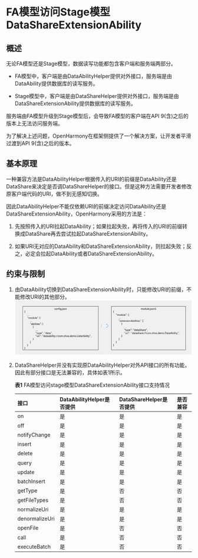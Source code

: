 # FA模型访问Stage模型DataShareExtensionAbility


## 概述

无论FA模型还是Stage模型，数据读写功能都包含客户端和服务端两部分。

- FA模型中，客户端是由DataAbilityHelper提供对外接口，服务端是由DataAbility提供数据库的读写服务。

- Stage模型中，客户端是由DataShareHelper提供对外接口，服务端是由DataShareExtensionAbility提供数据库的读写服务。

服务端由FA模型升级到Stage模型后，会导致FA模型的客户端在API 9(含)之后的版本上无法访问服务端。

为了解决上述问题，OpenHarmony在框架侧提供了一个解决方案，让开发者平滑过渡到API 9(含)之后的版本。


## 基本原理

一种兼容方法是DataAbilityHelper根据传入的URI的前缀是DataAbility还是DataShare来决定是否调DataShareHelper的接口。但是这种方法需要开发者修改原客户端代码的URI，做不到无感知切换。

因此DataAbilityHelper不能仅依赖URI的前缀决定访问DataAbility还是DataShareExtensionAbility，OpenHarmony采用的方法是：

1. 先按照传入的URI拉起DataAbility；如果拉起失败，再将传入的URI的前缀转换成DataShare再去尝试拉起DataShareExtensionAbility。

2. 如果URI无对应的DataAbility和DataShareExtensionAbility，则拉起失败；反之，必定会拉起DataAbility或者DataShareExtensionAbility。


## 约束与限制

1. 由DataAbility切换到DataShareExtensionAbility时，只能修改URI的前缀，不能修改URI的其他部分。![FAvsStage-uri](figures/FAvsStage-uri.png)

2. DataShareHelper并没有实现原DataAbilityHelper对外API接口的所有功能，因此有部分接口是无法兼容的，具体如表1所示。

     **表1** FA模型访问stage模型DataShareExtensionAbility接口支持情况
   
   | 接口 | DataAbilityHelper是否提供 | DataShareHelper是否提供 | 是否兼容 | 
   | -------- | -------- | -------- | -------- |
   | on | 是 | 是 | 是 | 
   | off | 是 | 是 | 是 | 
   | notifyChange | 是 | 是 | 是 | 
   | insert | 是 | 是 | 是 | 
   | delete | 是 | 是 | 是 | 
   | query | 是 | 是 | 是 | 
   | update | 是 | 是 | 是 | 
   | batchInsert | 是 | 是 | 是 | 
   | getType | 是 | 否 | 否 | 
   | getFileTypes | 是 | 否 | 否 | 
   | normalizeUri | 是 | 是 | 是 | 
   | denormalizeUri | 是 | 是 | 是 | 
   | openFile | 是 | 否 | 否 | 
   | call | 是 | 否 | 否 | 
   | executeBatch | 是 | 否 | 否 | 
